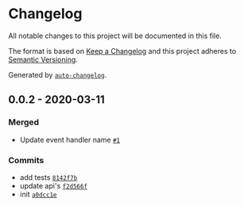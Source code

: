 # Changelog

All notable changes to this project will be documented in this file.

The format is based on [Keep a Changelog](https://keepachangelog.com/en/1.0.0/)
and this project adheres to [Semantic Versioning](https://semver.org/spec/v2.0.0.html).

Generated by [`auto-changelog`](https://github.com/CookPete/auto-changelog).

## 0.0.2 - 2020-03-11

### Merged

- Update event handler name [`#1`](https://github.com/sw-yx/netlify-plugin-encrypted-files/pull/1)

### Commits

- add tests [`8142f7b`](https://github.com/sw-yx/netlify-plugin-encrypted-files/commit/8142f7b072335194c3ea812a6a0d5072ddcc8a2c)
- update api's [`f2d566f`](https://github.com/sw-yx/netlify-plugin-encrypted-files/commit/f2d566f5d8e904cc4c011b12573062217f9bf595)
- init [`a0dcc1e`](https://github.com/sw-yx/netlify-plugin-encrypted-files/commit/a0dcc1e954a958046846fd695145220bc36fa32b)
